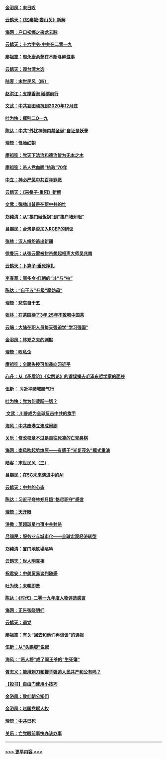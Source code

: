 #### [金浴凤：末日叹](../pages/nsc993/n11752359.md?t=12300244) 
#### [云鹤天：《忆秦娥‧娄山关》新解](../pages/nsc993/n11752348.md?t=12300244) 
#### [海网：户口松绑之来龙去脉](../pages/nsc993/n11752328.md?t=12300244) 
#### [云鹤天：十六字令‧中共在二零一九](../pages/nsc993/n11752305.md?t=12300244) 
#### [廖祖笙：周永康余孽在不断寻衅滋事](../pages/nsc993/n11751013.md?t=12300244) 
#### [云鹤天：观台湾大选](../pages/nsc993/n11751007.md?t=12300244) 
#### [陆客：末世民风（四）](../pages/nsc993/n11749203.md?t=12300244) 
#### [赵洪江：支撑香港 砥砺前行](../pages/nsc993/n11748482.md?t=12300244) 
#### [文武：中共妄图顽抗到2020年12月底](../pages/nsc993/n11748446.md?t=12300244) 
#### [吐为快：挥别二O一九](../pages/nsc993/n11748411.md?t=12300244) 
#### [陈达：中共“外扰神韵内禁圣诞”自证是妖孽](../pages/nsc993/n11748226.md?t=12300244) 
#### [理悟：怪胎红朝](../pages/nsc993/n11748206.md?t=12300244) 
#### [廖祖笙：党天下法治和德治皆为无本之木](../pages/nsc993/n11748135.md?t=12300244) 
#### [廖祖笙：杀人党血腥“执政”70年](../pages/nsc993/n11745144.md?t=12300244) 
#### [中立：神必严惩中共百年罪恶](../pages/nsc993/n11744970.md?t=12300244) 
#### [云鹤天：《采桑子‧重阳》新解](../pages/nsc993/n11744948.md?t=12300244) 
#### [文武：弹劾川普是在帮中共的忙](../pages/nsc993/n11744758.md?t=12300244) 
#### [郑纯清：从“挨门砸饭锅”到“挨户堵炉眼”](../pages/nsc993/n11744745.md?t=12300244) 
#### [吕锡民：台湾是否加入RCEP的研议](../pages/nsc993/n11744701.md?t=12300244) 
#### [张林：汉人纷纷逃出新疆](../pages/nsc993/n11743530.md?t=12300244) 
#### [徐曼沅：从张云雷被封杀想起相声大师吴兆南](../pages/nsc993/n11741816.md?t=12300244) 
#### [云鹤天：卜算子‧垂死挣扎](../pages/nsc993/n11739956.md?t=12300244) 
#### [李春草：唐多令‧红朝的“斗”与“拍”](../pages/nsc993/n11739830.md?t=12300244) 
#### [陈达：“自干五”升级“牵妨母”](../pages/nsc993/n11739724.md?t=12300244) 
#### [理悟：悲哀自干五](../pages/nsc993/n11739547.md?t=12300244) 
#### [张林：在茶园待了3年 25年不敢喝中国茶](../pages/nsc993/n11739240.md?t=12300244) 
#### [云端：大陆在职人员每天强迫学“学习强国”](../pages/nsc993/n11738735.md?t=12300244) 
#### [金浴凤：林郑之夫的渊默](../pages/nsc993/n11737735.md?t=12300244) 
#### [理悟：叹私企](../pages/nsc993/n11737715.md?t=12300244) 
#### [廖祖笙：全面失控可能袭向习近平](../pages/nsc993/n11737704.md?t=12300244) 
#### [心升：从《矛盾论》《实践论》的谬误揭去毛泽东哲学家的面纱](../pages/nsc993/n11736962.md?t=12300244) 
#### [伍新： 习近平赌城赌气行](../pages/nsc993/n11736929.md?t=12300244) 
#### [吐为快：党为何凌蹈一切？](../pages/nsc993/n11736915.md?t=12300244) 
#### [ 文武：川普成为全球反击中共的旗手](../pages/nsc993/n11736882.md?t=12300244) 
#### [海风：中共废港立澳成闹剧](../pages/nsc993/n11735857.md?t=12300244) 
#### [关乐：修改校章不过是自往死凑的亡党臭棋](../pages/nsc993/n11735097.md?t=12300244) 
#### [海网：南风吹起势燎原——有感于“光复茂名”模式重演](../pages/nsc993/n11732308.md?t=12300244) 
#### [陆客：末世民风（三）](../pages/nsc993/n11732211.md?t=12300244) 
#### [吕锡民：在5G未来演进中的AI](../pages/nsc993/n11730010.md?t=12300244) 
#### [云鹤天：中共的心态](../pages/nsc993/n11729906.md?t=12300244) 
#### [陈达：习近平夸林郑月娥“恪尽职守”感言](../pages/nsc993/n11729881.md?t=12300244) 
#### [理悟：天开眼](../pages/nsc993/n11729699.md?t=12300244) 
#### [洪微：英超球星也遭中共封杀](../pages/nsc993/n11727243.md?t=12300244) 
#### [吕锡民：服务业与城市化——全球宏观经济转型](../pages/nsc993/n11725845.md?t=12300244) 
#### [郑纯清：厦门地铁塌陷吟](../pages/nsc993/n11725813.md?t=12300244) 
#### [云鹤天：世人明真相](../pages/nsc993/n11725621.md?t=12300244) 
#### [祝君安：中美贸易谈判随感](../pages/nsc993/n11725609.md?t=12300244) 
#### [吐为快：末朝即景](../pages/nsc993/n11723365.md?t=12300244) 
#### [陈达：《时代》二零一九年度人物评选感言](../pages/nsc993/n11723337.md?t=12300244) 
#### [海网：正告张晓明们](../pages/nsc993/n11723228.md?t=12300244) 
#### [云鹤天：退党](../pages/nsc993/n11723056.md?t=12300244) 
#### [廖祖笙：有关“回去和他们再谈谈”的通报](../pages/nsc993/n11722442.md?t=12300244) 
#### [伍新：从“头踢脚”说起](../pages/nsc993/n11722429.md?t=12300244) 
#### [海风：“恶人榜”成了阎王爷的“生死簿”](../pages/nsc993/n11722272.md?t=12300244) 
#### [胥志义：能用剌刀和鞭子强迫人民共产和公有吗？](../pages/nsc993/n11720569.md?t=12300244) 
#### [【投书】自由门使用小技巧](../pages/nsc993/n11720180.md?t=12300244) 
#### [金浴凤：致红朝公知们](../pages/nsc993/n11720563.md?t=12300244) 
#### [金浴凤：赵国党赋人权](../pages/nsc993/n11720533.md?t=12300244) 
#### [理悟：中共已死](../pages/nsc993/n11720233.md?t=12300244) 
#### [关乐：亡党眼前事快办该办事](../pages/nsc993/n11719160.md?t=12300244) 

----
#### [ >>> 更早内容 <<< ](../indexes/nsc993-earlier.md)
